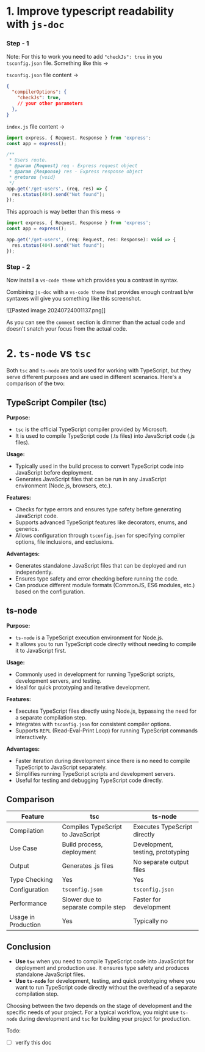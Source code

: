 
# 1. Improve typescript readability with `js-doc`

### Step - 1

Note: For this to work you need to add `"checkJs": true` in you `tsconfig.json` file. Something like this ->

`tsconfig.json` file content ->

```json
{
  "compilerOptions": {
    "checkJs": true,
	// your other parameters
  },
}

```

`index.js` file content ->

```typescript
import express, { Request, Response } from 'express';
const app = express();

/**
 * Users route.
 * @param {Request} req - Express request object
 * @param {Response} res - Express response object
 * @returns {void}
 */
app.get('/get-users', (req, res) => {
  res.status(404).send("Not found");
});

```

This approach is way better than this mess ->

```javascript
import express, { Request, Response } from 'express';
const app = express();

app.get('/get-users', (req: Request, res: Response): void => {
  res.status(404).send("Not found");
});
```

### Step - 2

Now install a `vs-code theme` which provides you a contrast in syntax. 

Combining `js-doc` with a `vs-code theme` that provides enough contrast b/w syntaxes will give you something like this screenshot.

![[Pasted image 20240724001137.png]]

As you can see the `comment` section is dimmer than the actual code and doesn't snatch your focus from the actual code.

# 2. `ts-node` vs `tsc`


Both `tsc` and `ts-node` are tools used for working with TypeScript, but they serve different purposes and are used in different scenarios. Here's a comparison of the two:

## TypeScript Compiler (tsc)

**Purpose:**
- `tsc` is the official TypeScript compiler provided by Microsoft.
- It is used to compile TypeScript code (.ts files) into JavaScript code (.js files).

**Usage:**
- Typically used in the build process to convert TypeScript code into JavaScript before deployment.
- Generates JavaScript files that can be run in any JavaScript environment (Node.js, browsers, etc.).

**Features:**
- Checks for type errors and ensures type safety before generating JavaScript code.
- Supports advanced TypeScript features like decorators, enums, and generics.
- Allows configuration through `tsconfig.json` for specifying compiler options, file inclusions, and exclusions.

**Advantages:**
- Generates standalone JavaScript files that can be deployed and run independently.
- Ensures type safety and error checking before running the code.
- Can produce different module formats (CommonJS, ES6 modules, etc.) based on the configuration.

## ts-node

**Purpose:**
- `ts-node` is a TypeScript execution environment for Node.js.
- It allows you to run TypeScript code directly without needing to compile it to JavaScript first.

**Usage:**
- Commonly used in development for running TypeScript scripts, development servers, and testing.
- Ideal for quick prototyping and iterative development.

**Features:**
- Executes TypeScript files directly using Node.js, bypassing the need for a separate compilation step.
- Integrates with `tsconfig.json` for consistent compiler options.
- Supports `REPL` (Read-Eval-Print Loop) for running TypeScript commands interactively.

**Advantages:**
- Faster iteration during development since there is no need to compile TypeScript to JavaScript separately.
- Simplifies running TypeScript scripts and development servers.
- Useful for testing and debugging TypeScript code directly.

## Comparison

| Feature                | tsc                       | ts-node                     |
|------------------------|---------------------------|-----------------------------|
| Compilation            | Compiles TypeScript to JavaScript | Executes TypeScript directly     |
| Use Case               | Build process, deployment | Development, testing, prototyping |
| Output                 | Generates .js files       | No separate output files         |
| Type Checking          | Yes                       | Yes                           |
| Configuration          | `tsconfig.json`           | `tsconfig.json`               |
| Performance            | Slower due to separate compile step | Faster for development             |
| Usage in Production    | Yes                       | Typically no                  |

## Conclusion

- **Use `tsc`** when you need to compile TypeScript code into JavaScript for deployment and production use. It ensures type safety and produces standalone JavaScript files.
- **Use `ts-node`** for development, testing, and quick prototyping where you want to run TypeScript code directly without the overhead of a separate compilation step.

Choosing between the two depends on the stage of development and the specific needs of your project. For a typical workflow, you might use `ts-node` during development and `tsc` for building your project for production.





Todo: 
- [ ] verify this doc